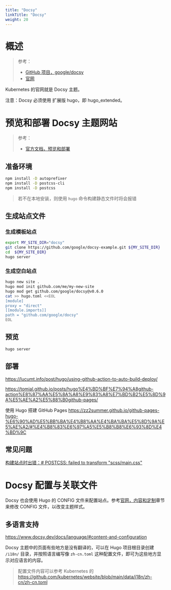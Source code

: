 ```yaml
---
title: "Docsy"
linkTitle: "Docsy"
weight: 20
---
```


# 概述

> 参考：
> 
> - [GitHub 项目，google/docsy](https://github.com/google/docsy)
> - [官网](https://www.docsy.dev/)

Kubernetes 的官网就是 Docsy 主题。

注意：Docsy 必须使用 扩展版 hugo，即 hugo_extended。

# 预览和部署 Docsy 主题网站

> 参考：
> 
> - [官方文档，预览和部署](https://www.docsy.dev/docs/deployment/)

## 准备环境

```bash
npm install -D autoprefixer
npm install -D postcss-cli
npm install -D postcss
```

> 若不在本地安装，则使用 `hugo` 命令构建静态文件时将会报错

## 生成站点文件

### 生成模板站点

```bash
export MY_SITE_DIR="docsy"
git clone https://github.com/google/docsy-example.git ${MY_SITE_DIR}
cd  ${MY_SITE_DIR}
hugo server
```

### 生成空白站点

```Bash
hugo new site .
hugo mod init github.com/me/my-new-site
hugo mod get github.com/google/docsy@v0.6.0
cat >> hugo.toml <<EOL
[module]
proxy = "direct"
[[module.imports]]
path = "github.com/google/docsy"
EOL
```

## 预览

```bash
hugo server
```

## 部署

https://lucumt.info/post/hugo/using-github-action-to-auto-build-deploy/

https://tomial.github.io/posts/hugo%E4%BD%BF%E7%94%A8github-action%E8%87%AA%E5%8A%A8%E9%83%A8%E7%BD%B2%E5%8D%9A%E5%AE%A2%E5%88%B0github-pages/

使用 Hugo 搭建 GitHub Pages https://zz2summer.github.io/github-pages-hugo-%E6%90%AD%E5%BB%BA%E4%B8%AA%E4%BA%BA%E5%8D%9A%E5%AE%A2/#%E4%B8%83%E6%97%A5%E5%B8%B8%E6%93%8D%E4%BD%9C

## 常见问题

[构建站点时出错：# POSTCSS: failed to transform "scss/main.css"](https://github.com/google/docsy/issues/235)

# Docsy 配置与关联文件

Docsy 也会使用 Hugo 的 CONFIG 文件来配置站点。参考[官网，内容和定制](https://www.docsy.dev/docs/adding-content/)章节来修改 CONFIG 文件，以改变主题样式。

## 多语言支持

https://www.docsy.dev/docs/language/#content-and-configuration

Docsy 主题中的页面有些地方是没有翻译的，可以在 Hugo 项目根目录创建 `/i18n/` 目录，并按照语言编写像 `zh-cn.toml` 这种配置文件，即可为这些地方显示对应语言的内容。

> 配置文件内容可以参考 Kubernetes 的 https://github.com/kubernetes/website/blob/main/data/i18n/zh-cn/zh-cn.toml


